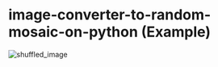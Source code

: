 # image-converter-to-random-mosaic-on-python (Example)

![shuffled_image](https://github.com/user-attachments/assets/85090e00-0c02-460b-9e9d-13338a02c364)
